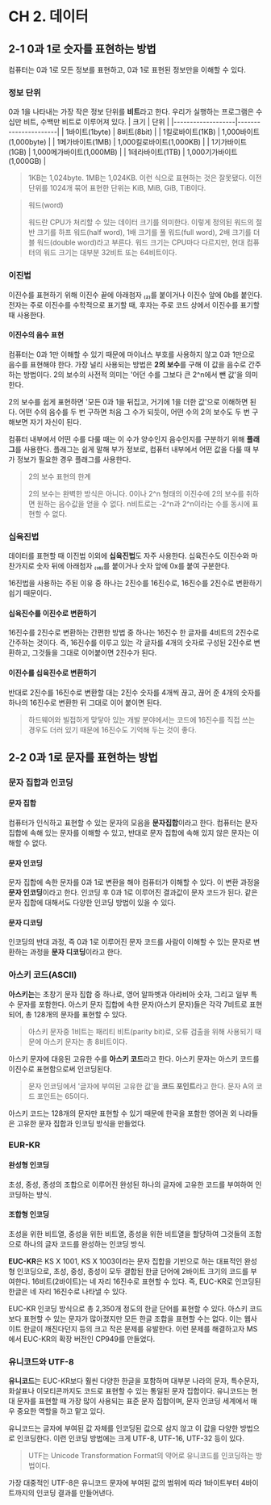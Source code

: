 # CH 2. 데이터

## 2-1 0과 1로 숫자를 표현하는 방법

컴퓨터는 0과 1로 모든 정보를 표현하고, 0과 1로 표현된 정보만을 이해할 수 있다.

### 정보 단위

0과 1을 나타내는 가장 작은 정보 단위를 **비트**라고 한다. 우리가 실행하는 프로그램은 수십만 비트, 수백만 비트로 이루어져 있다.
| 크기 | 단위 |
|-------------------|----------------------|
| 1바이트(1byte) | 8비트(8bit) |
| 1킬로바이트(1KB) | 1,000바이트(1,000byte) |
| 1메가바이트(1MB) | 1,000킬로바이트(1,000KB) |
| 1기가바이트(1GB) | 1,000메가바이트(1,000MB) |
| 1테라바이트(1TB) | 1,000기가바이트(1,000GB) |

> 1KB는 1,024byte. 1MB는 1,024KB. 이런 식으로 표현하는 것은 잘못됐다. 이전 단위를 1024개 묶어 표현한 단위는 KiB, MiB, GiB, TiB이다.

> 워드(word)
>
> 워드란 CPU가 처리할 수 있는 데이터 크기를 의미한다. 이렇게 정의된 워드의 절반 크기를 하프 워드(half word), 1배 크기를 풀 워드(full word), 2배 크기를 더블 워드(double word)라고 부른다. 워드 크기는 CPU마다 다르지만, 현대 컴퓨터의 워드 크기는 대부분 32비트 또는 64비트이다.

### 이진법

이진수를 표현하기 위해 이진수 끝에 아래첨자 ₍₂₎를 붙이거나 이진수 앞에 0b를 붙인다. 전자는 주로 이진수를 수학적으로 표기할 때, 후자는 주로 코드 상에서 이진수를 표기할 때 사용한다.

#### 이진수의 음수 표현

컴퓨터는 0과 1만 이해할 수 있기 때문에 마이너스 부호를 사용하지 않고 0과 1만으로 음수를 표현해야 한다. 가장 널리 사용되는 방법은 **2의 보수**를 구해 이 값을 음수로 간주하는 방법이다. 2의 보수의 사전적 의미는 '어던 수를 그보다 큰 2^n에서 뺀 값'을 의미한다.

2의 보수를 쉽게 표현하면 '모든 0과 1을 뒤집고, 거기에 1을 더한 값'으로 이해하면 된다. 어떤 수의 음수를 두 번 구하면 처음 그 수가 되듯이, 어떤 수의 2의 보수도 두 번 구해보면 자기 자신이 된다.

컴퓨터 내부에서 어떤 수를 다룰 때는 이 수가 양수인지 음수인지를 구분하기 위해 **플래그**를 사용한다. 플래그는 쉽게 말해 부가 정보로, 컴퓨터 내부에서 어떤 값을 다룰 때 부가 정보가 필요한 경우 플래그를 사용한다.

> 2의 보수 표현의 한계
>
> 2의 보수는 완벽한 방식은 아니다. 0이나 2^n 형태의 이진수에 2의 보수를 취하면 원하는 음수값을 얻을 수 없다. n비트로는 -2^n과 2^n이라는 수를 동시에 표현할 수 없다.

### 십육진법

데이터를 표현할 때 이진법 이외에 **십육진법**도 자주 사용한다. 십육진수도 이진수와 마찬가지로 숫자 뒤에 아래첨자 ₍₁₆₎를 붙이거나 숫자 앞에 0x를 붙여 구분한다.

16진법을 사용하는 주된 이유 중 하나는 2진수를 16진수로, 16진수를 2진수로 변환하기 쉽기 때문이다.

#### 십육진수를 이진수로 변환하기

16진수를 2진수로 변환하는 간편한 방법 중 하나는 16진수 한 글자를 4비트의 2진수로 간주하는 것이다. 즉, 16진수를 이루고 있는 각 글자를 4개의 숫자로 구성된 2진수로 변환하고, 그것들을 그대로 이어붙이면 2진수가 된다.

#### 이진수를 십육진수로 변환하기

반대로 2진수를 16진수로 변환할 대는 2진수 숫자를 4개씩 끊고, 끊어 준 4개의 숫자를 하나의 16진수로 변환한 뒤 그대로 이어 붙이면 된다.

> 하드웨어와 빌접하게 맞닿아 있는 개발 분야에서는 코드에 16진수를 직접 쓰는 경우도 더러 있기 때문에 16진수도 기억해 두는 것이 좋다.

## 2-2 0과 1로 문자를 표현하는 방법

### 문자 집합과 인코딩

#### 문자 집합

컴퓨터가 인식하고 표현할 수 있는 문자의 모음을 **문자집합**이라고 한다. 컴퓨터는 문자 집합에 속해 있는 문자를 이해할 수 있고, 반대로 문자 집합에 속해 있지 않은 문자는 이해할 수 없다.

#### 문자 인코딩

문자 집합에 속한 문자를 0과 1로 변환을 해야 컴퓨터가 이해할 수 있다. 이 변환 과정을 **문자 인코딩**이라고 한다. 인코딩 후 0과 1로 이루어진 결과값이 문자 코드가 된다. 같은 문자 집합에 대해서도 다양한 인코딩 방법이 있을 수 있다.

#### 문자 디코딩

인코딩의 반대 과정, 즉 0과 1로 이루어진 문자 코드를 사람이 이해할 수 있는 문자로 변환하는 과정을 **문자 디코딩**이라고 한다.

### 아스키 코드(ASCII)

**아스키는**는 초창기 문자 집합 중 하나로, 영어 알파벳과 아라비아 숫자, 그리고 일부 특수 문자를 포함한다. 아스키 문자 집합에 속한 문자(아스키 문자)들은 각각 7비트로 표현되어, 총 128개의 문자를 표현할 수 있다.

> 아스키 문자중 1비트는 패리티 비트(parity bit)로, 오류 검출을 위해 사용되기 때문에 아스키 문자는 총 8비트이다.

아스키 문자에 대응된 고유한 수를 **아스키 코드**라고 한다. 아스키 문자는 아스키 코드를 이진수로 표현함으로써 인코딩된다.

> 문자 인코딩에서 '글자에 부여된 고유한 값'을 **코드 포인트**라고 한다. 문자 A의 코드 포인트는 65이다.

아스키 코드는 128개의 문자만 표현할 수 있기 때문에 한국을 포함한 영어권 외 나라들은 고유한 문자 집합과 인코딩 방식을 만들었다.

### EUR-KR

#### 완성형 인코딩

초성, 중성, 종성의 조합으로 이루어진 완성된 하나의 글자에 고유한 코드를 부여하여 인코딩하는 방식.

#### 조합형 인코딩

초성을 위한 비트열, 중성을 위한 비트열, 종성을 위한 비트열을 할당하여 그것들의 조합으로 하나의 글자 코드를 완성하는 인코딩 방식.

**EUC-KR**은 KS X 1001, KS X 1003이라는 문자 집합을 기반으로 하는 대표적인 완성형 인코딩으로, 초성, 중성, 종성이 모두 결합된 한글 단어에 2바이트 크기의 코드를 부여한다. 16비트(2바이트)는 네 자리 16진수로 표현할 수 있다. 즉, EUC-KR로 인코딩된 한글은 네 자리 16진수로 나타낼 수 있다.

EUC-KR 인코딩 방식으로 총 2,350개 정도의 한글 단어를 표현할 수 있다. 아스키 코드보다 표현할 수 있는 문자가 많아졌지만 모든 한글 조합을 표현할 수는 없다. 이는 웹사이트 한글이 깨진다던지 등의 크고 작은 문제를 유발한다. 이런 문제를 해결하고자 MS에서 EUC-KR의 확장 버전인 CP949를 만들었다.

### 유니코드와 UTF-8

**유니코드**는 EUC-KR보다 훨씬 다양한 한글을 포함하며 대부분 나라의 문자, 특수문자, 화살표나 이모티콘까지도 코드로 표현할 수 있는 통일된 문자 집합이다. 유니코드는 현대 문자를 표현할 때 가장 많이 사용되는 표준 문자 집합이며, 문자 인코딩 세계에서 매우 중요한 역할을 하고 맡고 있다.

유니코드는 글자에 부여된 값 자체를 인코딩된 값으로 삼지 않고 이 값을 다양한 방법으로 인코딩한다. 이런 인코딩 방법에는 크게 UTF-8, UTF-16, UTF-32 등이 있다.

> UTF는 Unicode Transformation Format의 약어로 유니코드를 인코딩하는 방법이다.

가장 대중적인 UTF-8은 유니코드 문자에 부여된 값의 범위에 따라 1바이트부터 4바이트까지의 인코딩 결과를 만들어낸다.
